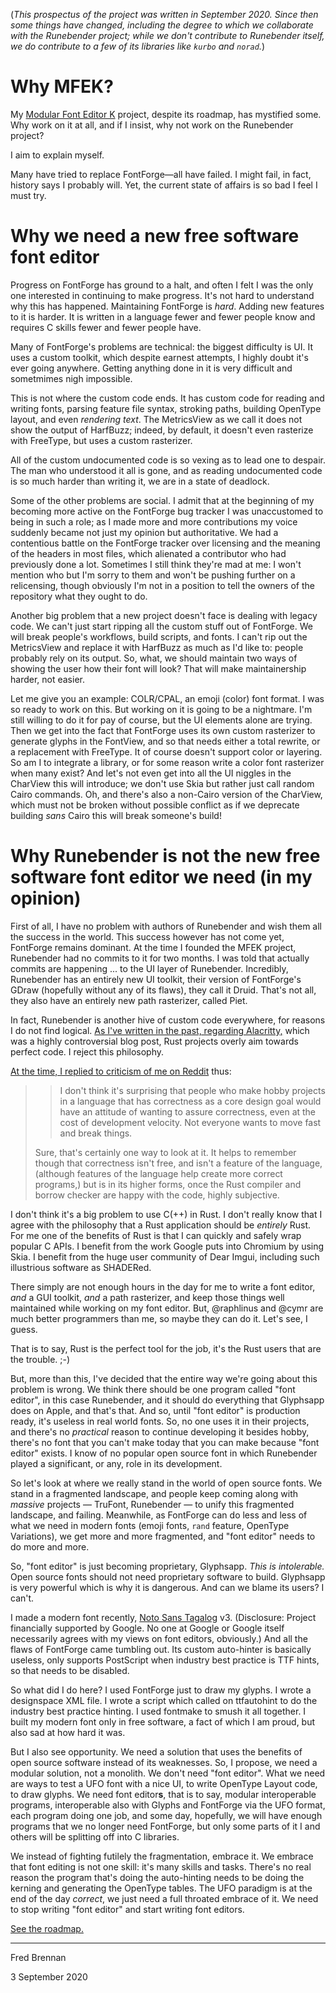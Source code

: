 (_This prospectus of the project was written in September 2020. Since then some things have changed,
including the degree to which we collaborate with the Runebender project; while we don't contribute
to Runebender itself, we do contribute to a few of its libraries like `kurbo` and `norad`._)

# Why MFEK?

My [Modular Font Editor K](https://github.com/MFEK/docs) project, despite its roadmap, has mystified
some. Why work on it at all, and if I insist, why not work on the Runebender project?

I aim to explain myself.

Many have tried to replace FontForge&mdash;all have failed. I might fail, in fact, history says I
probably will. Yet, the current state of affairs is so bad I feel I must try.

# Why we need a new free software font editor

Progress on FontForge has ground to a halt, and often I felt I was the only one interested in
continuing to make progress. It's not hard to understand why this has happened. Maintaining
FontForge is _hard_. Adding new features to it is harder. It is written in a language fewer and
fewer people know and requires C skills fewer and fewer people have.

Many of FontForge's problems are technical: the biggest difficulty is UI. It uses a custom toolkit,
which despite earnest attempts, I highly doubt it's ever going anywhere. Getting anything done in it
is very difficult and sometmimes nigh impossible.

This is not where the custom code ends. It has custom code for reading and writing fonts, parsing
feature file syntax, stroking paths, building OpenType layout, and even _rendering text_. The
MetricsView as we call it does not show the output of HarfBuzz; indeed, by default, it doesn't even
rasterize with FreeType, but uses a custom rasterizer.

All of the custom undocumented code is so vexing as to lead one to despair. The man who understood
it all is gone, and as reading undocumented code is so much harder than writing it, we are in a
state of deadlock.

Some of the other problems are social. I admit that at the beginning of my becoming more active on
the FontForge bug tracker I was unaccustomed to being in such a role; as I made more and more
contributions my voice suddenly became not just my opinion but authoritative. We had a contentious
battle on the FontForge tracker over licensing and the meaning of the headers in most files, which
alienated a contributor who had previously done a lot. Sometimes I still think they're mad at me: I
won't mention who but I'm sorry to them and won't be pushing further on a relicensing, though
obviously I'm not in a position to tell the owners of the repository what they ought to do.

Another big problem that a new project doesn't face is dealing with legacy code. We can't just start
ripping all the custom stuff out of FontForge. We will break people's workflows, build scripts, and
fonts. I can't rip out the MetricsView and replace it with HarfBuzz as much as I'd like to: people
probably rely on its output. So, what, we should maintain two ways of showing the user how their
font will look? That will make maintainership harder, not easier.

Let me give you an example: COLR/CPAL, an emoji (color) font format. I was so ready to work on this.
But working on it is going to be a nightmare. I'm still willing to do it for pay of course, but the
UI elements alone are trying.  Then we get into the fact that FontForge uses its own custom
rasterizer to generate glyphs in the FontView, and so that needs either a total rewrite, or a
replacement with FreeType. It of course doesn't support color or layering. So am I to integrate a
library, or for some reason write a color font rasterizer when many exist? And let's not even get
into all the UI niggles in the CharView this will introduce; we don't use Skia but rather just call
random Cairo commands. Oh, and there's also a non-Cairo version of the CharView, which must not be
broken without possible conflict as if we deprecate building _sans_ Cairo this will break someone's
build!

# Why Runebender is not the new free software font editor we need (in my opinion)

First of all, I have no problem with authors of Runebender and wish them all the success in the
world. This success however has not come yet, FontForge remains dominant. At the time I founded the
MFEK project, Runebender had no commits to it for two months. I was told that actually commits are
happening ... to the UI layer of Runebender. Incredibly, Runebender has an entirely new UI toolkit,
their version of FontForge's GDraw (hopefully without any of its flaws), they call it Druid. That's
not all, they also have an entirely new path rasterizer, called Piet.

In fact, Runebender is another hive of custom code everywhere, for reasons I do not find logical.
[As I've written in the past, regarding
Alacritty,](https://gist.github.com/ctrlcctrlv/978b3ee4f55d4b4ec415a985e01cb1c9) which was a highly
controversial blog post, Rust projects overly aim towards perfect code. I reject this philosophy.

[At the time, I replied to criticism of me on
Reddit](https://www.reddit.com/r/rust/comments/ewgczz/rust_maintainer_perfectionism_or_the_tragedy_of/)
thus:

> > I don't think it's surprising that people who make hobby projects in a language that has
> > correctness as a core design goal would have an attitude of wanting to assure correctness, even
> > at the cost of development velocity. Not everyone wants to move fast and break things.
>
> Sure, that's certainly one way to look at it. It helps to remember though that correctness isn't
> free, and isn't a feature of the language, (although features of the language help create more
> correct programs,) but is in its higher forms, once the Rust compiler and borrow checker are happy
> with the code, highly subjective.

I don't think it's a big problem to use C(++) in Rust. I don't really know that I agree with the
philosophy that a Rust application should be _entirely_ Rust.  For me one of the benefits of Rust is
that I can quickly and safely wrap popular C APIs. I benefit from the work Google puts into Chromium
by using Skia. I benefit from the huge user community of Dear Imgui, including such illustrious
software as SHADERed.

There simply are not enough hours in the day for me to write a font editor, _and_ a GUI toolkit,
_and_ a path rasterizer, and keep those things well maintained while working on my font editor. But,
@raphlinus and @cymr are much better programmers than me, so maybe they can do it. Let's see, I
guess.

That is to say, Rust is the perfect tool for the job, it's the Rust users that are the trouble. ;-)

But, more than this, I've decided that the entire way we're going about this problem is wrong. We
think there should be one program called "font editor", in this case Runebender, and it should do
everything that Glyphsapp does on Apple, and that's that. And so, until "font editor" is production
ready, it's useless in real world fonts. So, no one uses it in their projects, and there's no
_practical_ reason to continue developing it besides hobby, there's no font that you can't make
today that you can make because "font editor" exists. I know of no popular open source font in which
Runebender played a significant, or any, role in its development. 

So let's look at where we really stand in the world of open source fonts. We stand in a fragmented
landscape, and people keep coming along with _massive_ projects &mdash; TruFont, Runebender &mdash;
to unify this fragmented landscape, and failing. Meanwhile, as FontForge can do less and less of
what we need in modern fonts (emoji fonts, `rand` feature, OpenType Variations), we get more and
more fragmented, and "font editor" needs to do more and more.

So, "font editor" is just becoming proprietary, Glyphsapp. _This is intolerable._ Open source fonts
should not need proprietary software to build. Glyphsapp is very powerful which is why it is
dangerous. And can we blame its users? I can't.

I made a modern font recently, [Noto Sans Tagalog](https://github.com/ctrlcctrlv/Noto-Sans-Tagalog)
v3. (Disclosure: Project financially supported by Google. No one at Google or Google itself
necessarily agrees with my views on font editors, obviously.) And all the flaws of FontForge came
tumbling out. Its custom auto-hinter is basically useless, only supports PostScript when industry
best practice is TTF hints, so that needs to be disabled.

So what did I do here? I used FontForge just to draw my glyphs. I wrote a designspace XML file. I
wrote a script which called on ttfautohint to do the industry best practice hinting. I used fontmake
to smush it all together. I built my modern font only in free software, a fact of which I am proud,
but also sad at how hard it was.

But I also see opportunity. We need a solution that uses the benefits of open source software
instead of its weaknesses. So, I propose, we need a modular solution, not a monolith. We don't need
"font editor". What we need are ways to test a UFO font with a nice UI, to write OpenType Layout
code, to draw glyphs. We need font editor**s**, that is to say, modular interoperable programs,
interoperable also with Glyphs and FontForge via the UFO format, each program doing one job, and
some day, hopefully, we will have enough programs that we no longer need FontForge, but only some
parts of it I and others will be splitting off into C libraries.

We instead of fighting futilely the fragmentation, embrace it. We embrace that font editing is not
one skill: it's many skills and tasks. There's no real reason the program that's doing the
auto-hinting needs to be doing the kerning and generating the OpenType tables. The UFO paradigm is
at the end of the day _correct_, we just need a full throated embrace of it. We need to stop writing
"font editor" and start writing font editors.

[See the roadmap.](https://github.com/mfeq/mfeq/#planned-modules)

----

Fred Brennan

3 September 2020

<!-- vim: textwidth=100
-->
